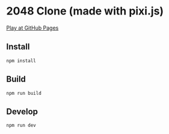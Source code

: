 # 2048 Clone (made with pixi.js)

[Play at GitHub Pages](https://kuroneko46.github.io/2048/index.html)

## Install

```
npm install
```

## Build

```
npm run build
```

## Develop

```
npm run dev
```



